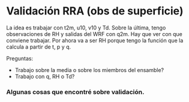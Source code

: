 # Validación RRA (obs de superficie)

La idea es trabajar con t2m, u10, v10 y Td. Sobre la última, tengo observaciones de RH y salidas del WRF con q2m. Hay que ver con que conviene trabajar. Por ahora va a ser RH porque tengo  la función que la calcula a partir de t, p y q.

Preguntas:

- Trabajo sobre la media o sobre los miembros del ensamble?
- Trabajo con q, RH o Td?

### Algunas cosas que encontré sobre validación.
